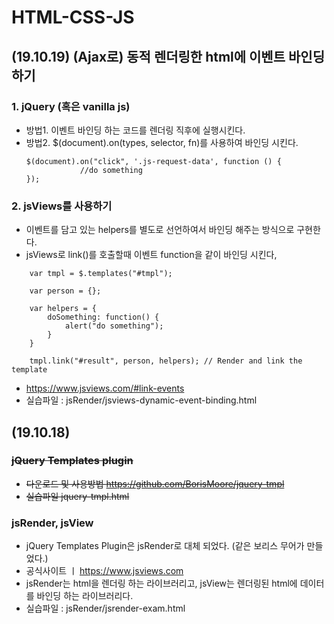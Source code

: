 # HTML-CSS-JS

## (19.10.19) (Ajax로) 동적 렌더링한 html에 이벤트 바인딩하기
### 1. jQuery (혹은 vanilla js)
- 방법1. 이벤트 바인딩 하는 코드를 렌더링 직후에 실행시킨다.
- 방법2. $(document).on(types, selector, fn)를 사용하여 바인딩 시킨다.
    ```
    $(document).on("click", '.js-request-data', function () {
                //do something
    });
    ```

### 2. jsViews를 사용하기
- 이벤트를 담고 있는 helpers를 별도로 선언하여서 바인딩 해주는 방식으로 구현한다.
- jsViews로 link()를 호출할때 이벤트 function을 같이 바인딩 시킨다,
```
    var tmpl = $.templates("#tmpl");

    var person = {};

    var helpers = {
        doSomething: function() {
            alert("do something");
        }
    }

    tmpl.link("#result", person, helpers); // Render and link the template
```
- https://www.jsviews.com/#link-events
- 실습파일 :  jsRender/jsviews-dynamic-event-binding.html

## (19.10.18) 
### ~~jQuery Templates plugin~~ 
- ~~다운로드 및 사용방법 https://github.com/BorisMoore/jquery-tmpl~~
- ~~실습파일 jquery-tmpl.html~~

### jsRender, jsView
- jQuery Templates Plugin은 jsRender로 대체 되었다. (같은 보리스 무어가 만들었다.)
- 공식사이트 ㅣ https://www.jsviews.com
- jsRender는 html을 렌더링 하는 라이브러리고, jsView는 렌더링된 html에 데이터를 바인딩 하는 라이브러리다.
- 실습파일 : jsRender/jsrender-exam.html